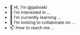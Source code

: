 - 👋 Hi, I’m @jadniekl
- 👀 I’m interested in ...
- 🌱 I’m currently learning ...
- 💞️ I’m looking to collaborate on ...
- 📫 How to reach me ...

<!---
jadniekl/jadniekl is a ✨ special ✨ repository because its `README.md` (this file) appears on your GitHub profile.
You can click the Preview link to take a look at your changes.
--->
